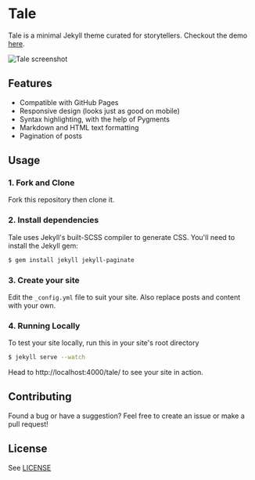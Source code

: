 # Tale
Tale is a minimal Jekyll theme curated for storytellers. Checkout the demo [here](https://chesterhow.github.io/tale/).

![Tale screenshot](http://i.imgur.com/pXZrtmo.png)

## Features
- Compatible with GitHub Pages
- Responsive design (looks just as good on mobile)
- Syntax highlighting, with the help of Pygments
- Markdown and HTML text formatting
- Pagination of posts

## Usage
### 1. Fork and Clone
Fork this repository then clone it.

### 2. Install dependencies
Tale uses Jekyll's built-SCSS compiler to generate CSS. You'll need to install the Jekyll gem:

```bash
$ gem install jekyll jekyll-paginate
```

### 3. Create your site
Edit the `_config.yml` file to suit your site. Also replace posts and content with your own.

### 4. Running Locally
To test your site locally, run this in your site's root directory

```bash
$ jekyll serve --watch
```

Head to http://localhost:4000/tale/ to see your site in action.

## Contributing
Found a bug or have a suggestion? Feel free to create an issue or make a pull request!

## License
See [LICENSE](https://github.com/chesterhow/tale/blob/master/LICENSE)
